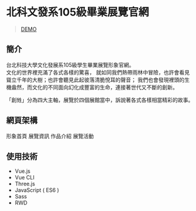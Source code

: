 # 北科文發系105級畢業展覽官網

> [DEMO](https://viboloveyou12.github.io/re-creation/#/)

## 簡介
台北科技大學文化發展系105級學生畢業展覽形象官網。<br>
文化的世界裡充滿了各式各樣的驚喜，
就如同我們熱帶雨林中冒險，也許會看見聳立千年的大樹；也許會聽見此起彼落清脆悅耳的聲音；
我們也會發現裡頭的生機盎然，而文化的不同面向幻化成豐富的生命，連接著世代又不斷的創新。

「創甡」分為四大主軸，展覽於四個展館當中，訴說著各式各樣相當精彩的故事。


## 網頁架構
形象首頁
展覽資訊
作品介紹
展覽活動
  
  
## 使用技術
* Vue.js
* Vue CLI 
* Three.js
* JavaScript ( ES6 )
* Sass
* RWD
